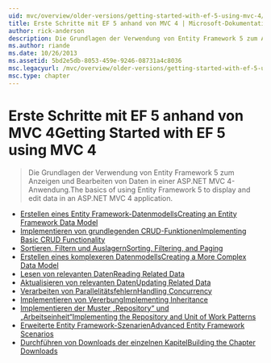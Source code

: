 ```yaml
---
uid: mvc/overview/older-versions/getting-started-with-ef-5-using-mvc-4/index
title: Erste Schritte mit EF 5 anhand von MVC 4 | Microsoft-Dokumentation
author: rick-anderson
description: Die Grundlagen der Verwendung von Entity Framework 5 zum Anzeigen und Bearbeiten von Daten in einer ASP.NET MVC 4-Anwendung.
ms.author: riande
ms.date: 10/26/2013
ms.assetid: 5bd2e5db-8053-459e-9246-08731a4c8036
msc.legacyurl: /mvc/overview/older-versions/getting-started-with-ef-5-using-mvc-4
msc.type: chapter
---
```

<a name="getting-started-with-ef-5-using-mvc-4"></a><span data-ttu-id="05ea2-103">Erste Schritte mit EF 5 anhand von MVC 4</span><span class="sxs-lookup"><span data-stu-id="05ea2-103">Getting Started with EF 5 using MVC 4</span></span>
====================
> <span data-ttu-id="05ea2-104">Die Grundlagen der Verwendung von Entity Framework 5 zum Anzeigen und Bearbeiten von Daten in einer ASP.NET MVC 4-Anwendung.</span><span class="sxs-lookup"><span data-stu-id="05ea2-104">The basics of using Entity Framework 5 to display and edit data in an ASP.NET MVC 4 application.</span></span>


- [<span data-ttu-id="05ea2-105">Erstellen eines Entity Framework-Datenmodells</span><span class="sxs-lookup"><span data-stu-id="05ea2-105">Creating an Entity Framework Data Model</span></span>](creating-an-entity-framework-data-model-for-an-asp-net-mvc-application.md)
- [<span data-ttu-id="05ea2-106">Implementieren von grundlegenden CRUD-Funktionen</span><span class="sxs-lookup"><span data-stu-id="05ea2-106">Implementing Basic CRUD Functionality</span></span>](implementing-basic-crud-functionality-with-the-entity-framework-in-asp-net-mvc-application.md)
- [<span data-ttu-id="05ea2-107">Sortieren, Filtern und Auslagern</span><span class="sxs-lookup"><span data-stu-id="05ea2-107">Sorting, Filtering, and Paging</span></span>](sorting-filtering-and-paging-with-the-entity-framework-in-an-asp-net-mvc-application.md)
- [<span data-ttu-id="05ea2-108">Erstellen eines komplexeren Datenmodells</span><span class="sxs-lookup"><span data-stu-id="05ea2-108">Creating a More Complex Data Model</span></span>](creating-a-more-complex-data-model-for-an-asp-net-mvc-application.md)
- [<span data-ttu-id="05ea2-109">Lesen von relevanten Daten</span><span class="sxs-lookup"><span data-stu-id="05ea2-109">Reading Related Data</span></span>](reading-related-data-with-the-entity-framework-in-an-asp-net-mvc-application.md)
- [<span data-ttu-id="05ea2-110">Aktualisieren von relevanten Daten</span><span class="sxs-lookup"><span data-stu-id="05ea2-110">Updating Related Data</span></span>](updating-related-data-with-the-entity-framework-in-an-asp-net-mvc-application.md)
- [<span data-ttu-id="05ea2-111">Verarbeiten von Parallelitätsfehlern</span><span class="sxs-lookup"><span data-stu-id="05ea2-111">Handling Concurrency</span></span>](handling-concurrency-with-the-entity-framework-in-an-asp-net-mvc-application.md)
- [<span data-ttu-id="05ea2-112">Implementieren von Vererbung</span><span class="sxs-lookup"><span data-stu-id="05ea2-112">Implementing Inheritance</span></span>](implementing-inheritance-with-the-entity-framework-in-an-asp-net-mvc-application.md)
- [<span data-ttu-id="05ea2-113">Implementieren der Muster „Repository“ und „Arbeitseinheit“</span><span class="sxs-lookup"><span data-stu-id="05ea2-113">Implementing the Repository and Unit of Work Patterns</span></span>](implementing-the-repository-and-unit-of-work-patterns-in-an-asp-net-mvc-application.md)
- [<span data-ttu-id="05ea2-114">Erweiterte Entity Framework-Szenarien</span><span class="sxs-lookup"><span data-stu-id="05ea2-114">Advanced Entity Framework Scenarios</span></span>](advanced-entity-framework-scenarios-for-an-mvc-web-application.md)
- [<span data-ttu-id="05ea2-115">Durchführen von Downloads der einzelnen Kapitel</span><span class="sxs-lookup"><span data-stu-id="05ea2-115">Building the Chapter Downloads</span></span>](building-the-ef5-mvc4-chapter-downloads.md)
